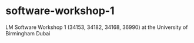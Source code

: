 # software-workshop-1
LM Software Workshop 1 (34153, 34182, 34168, 36990) at the University of Birmingham Dubai
